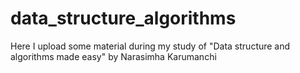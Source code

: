 # data_structure_algorithms
Here I upload some material during my study of "Data structure and algorithms made easy" by Narasimha Karumanchi
